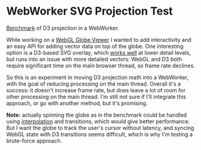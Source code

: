 # WebWorker SVG Projection Test

[Benchmark](http://k9.github.io/web-worker-projection) of D3 projection in a WebWorker.

While working on a [WebGL Globe Viewer](http://k9.github.io/globe-viewer)
I wanted to add interactivity
and an easy API for adding vector data on top of the globe.
One interesting option is a D3-based SVG overlay, which
[works well](http://k9.github.com/globe-viewer-svg-simple)
at lower detail levels, but runs into an issue with more detailed vectors:
WebGL and D3 both require significant time on the main browser thread,
so frame rate declines.

So this is an experiment in moving D3 projection math into a WebWorker,
with the goal of reducing processing on the main thread. Overall it's a
success: it doesn't increase frame rate, but does leave a lot of room for
other processing on the main thread. I'm still not sure if I'll integrate
this approach, or go with another method, but it's promising.

**Note:** actually spinning the globe as in the benchmark could be handled
using [interpolation](https://bl.ocks.org/mbostock/4183330) and transitions, which would give better performance.
But I want the globe to track the user's cursor without latency, and syncing WebGL
state with D3 transitions seems difficult, which is why I'm testing a brute-force
approach.
